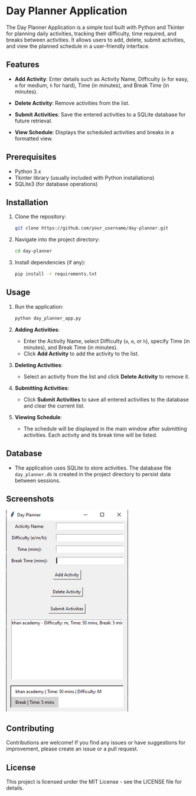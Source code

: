 # Day Planner Application

The Day Planner Application is a simple tool built with Python and Tkinter for planning daily activities, tracking their difficulty, time required, and breaks between activities. It allows users to add, delete, submit activities, and view the planned schedule in a user-friendly interface.

## Features

- **Add Activity**: Enter details such as Activity Name, Difficulty (`e` for easy, `m` for medium, `h` for hard), Time (in minutes), and Break Time (in minutes).
  
- **Delete Activity**: Remove activities from the list.
  
- **Submit Activities**: Save the entered activities to a SQLite database for future retrieval.

- **View Schedule**: Displays the scheduled activities and breaks in a formatted view.

## Prerequisites

- Python 3.x
- Tkinter library (usually included with Python installations)
- SQLite3 (for database operations)

## Installation

1. Clone the repository:

   ```bash
   git clone https://github.com/your_username/day-planner.git
   ```

2. Navigate into the project directory:

   ```bash
   cd day-planner
   ```

3. Install dependencies (if any):

   ```bash
   pip install -r requirements.txt
   ```

## Usage

1. Run the application:

   ```bash
   python day_planner_app.py
   ```

2. **Adding Activities**:
   - Enter the Activity Name, select Difficulty (`e`, `m`, or `h`), specify Time (in minutes), and Break Time (in minutes).
   - Click **Add Activity** to add the activity to the list.

3. **Deleting Activities**:
   - Select an activity from the list and click **Delete Activity** to remove it.

4. **Submitting Activities**:
   - Click **Submit Activities** to save all entered activities to the database and clear the current list.

5. **Viewing Schedule**:
   - The schedule will be displayed in the main window after submitting activities. Each activity and its break time will be listed.

## Database

- The application uses SQLite to store activities. The database file `day_planner.db` is created in the project directory to persist data between sessions.

## Screenshots

![Day Planner Screenshot](screenshots/day_planner_screenshot.png)

## Contributing

Contributions are welcome! If you find any issues or have suggestions for improvement, please create an issue or a pull request.

## License

This project is licensed under the MIT License - see the LICENSE file for details.

